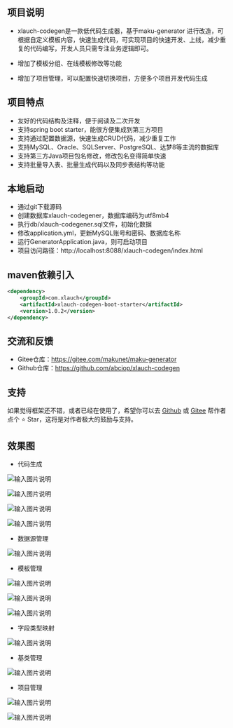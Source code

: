 ## 项目说明
- xlauch-codegen是一款低代码生成器，基于maku-generator 进行改造，可根据自定义模板内容，快速生成代码，可实现项目的快速开发、上线，减少重复的代码编写，开发人员只需专注业务逻辑即可。

- 增加了模板分组、在线模板修改等功能

- 增加了项目管理，可以配置快速切换项目，方便多个项目开发代码生成 

  


## 项目特点
- 友好的代码结构及注释，便于阅读及二次开发
- 支持spring boot starter，能很方便集成到第三方项目
- 支持通过配置数据源，快速生成CRUD代码，减少重复工作
- 支持MySQL、Oracle、SQLServer、PostgreSQL、达梦8等主流的数据库
- 支持第三方Java项目包名修改，修改包名变得简单快速
- 支持批量导入表、批量生成代码以及同步表结构等功能

## 本地启动
- 通过git下载源码
- 创建数据库xlauch-codegener，数据库编码为utf8mb4
- 执行db/xlauch-codegener.sql文件，初始化数据
- 修改application.yml，更新MySQL账号和密码、数据库名称
- 运行GeneratorApplication.java，则可启动项目
- 项目访问路径：http://localhost:8088/xlauch-codegen/index.html

## maven依赖引入
```xml
<dependency>
    <groupId>com.xlauch</groupId>
    <artifactId>xlauch-codegen-boot-starter</artifactId>
    <version>1.0.2</version>
</dependency>
```

## 交流和反馈 
- Gitee仓库：https://gitee.com/makunet/maku-generator
- Github仓库：https://github.com/abciop/xlauch-codegen

 

## 支持
如果觉得框架还不错，或者已经在使用了，希望你可以去 [Github](https://github.com/abciop/xlauch-codegen) 或 [Gitee](https://gitee.com/makunet/maku-generator) 帮作者点个 ⭐ Star，这将是对作者极大的鼓励与支持。


## 效果图

* 代码生成

![输入图片说明](images/1.png)

![输入图片说明](images/2.png)

![输入图片说明](images/3.png)

![输入图片说明](images/4.png)

* 数据源管理

![输入图片说明](images/5.png)

* 模板管理

![输入图片说明](images/6.png)

![输入图片说明](images/7.png)

![输入图片说明](images/8.png)

* 字段类型映射

![输入图片说明](images/9.png)

* 基类管理

![输入图片说明](images/10.png)

* 项目管理

![输入图片说明](images/11.png)

![输入图片说明](images/12.png)

